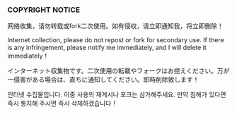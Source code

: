 ### COPYRIGHT NOTICE
网络收集，请勿转载或fork二次使用。如有侵权，请立即通知我，将立即删除！ 

Internet collection, please do not repost or fork for secondary use. If there is any infringement, please notify me immediately, and I will delete it immediately！ 

インターネット収集物です。二次使用の転載やフォークはお控えください。万が一侵害がある場合は、直ちに通知してください。即時削除致します！ 

인터넷 수집물입니다. 이중 사용의 재게시나 포크는 삼가해주세요. 만약 침해가 있다면 즉시 통지해 주시면 즉시 삭제하겠습니다！ 
